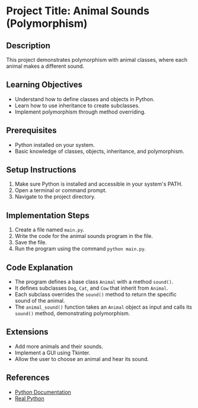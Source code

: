 # Project Title: Animal Sounds (Polymorphism)

## Description
This project demonstrates polymorphism with animal classes, where each animal makes a different sound.

## Learning Objectives
- Understand how to define classes and objects in Python.
- Learn how to use inheritance to create subclasses.
- Implement polymorphism through method overriding.

## Prerequisites
- Python installed on your system.
- Basic knowledge of classes, objects, inheritance, and polymorphism.

## Setup Instructions
1.  Make sure Python is installed and accessible in your system's PATH.
2.  Open a terminal or command prompt.
3.  Navigate to the project directory.

## Implementation Steps
1.  Create a file named `main.py`.
2.  Write the code for the animal sounds program in the file.
3.  Save the file.
4.  Run the program using the command `python main.py`.

## Code Explanation
- The program defines a base class `Animal` with a method `sound()`.
- It defines subclasses `Dog`, `Cat`, and `Cow` that inherit from `Animal`.
- Each subclass overrides the `sound()` method to return the specific sound of the animal.
- The `animal_sound()` function takes an `Animal` object as input and calls its `sound()` method, demonstrating polymorphism.

## Extensions
- Add more animals and their sounds.
- Implement a GUI using Tkinter.
- Allow the user to choose an animal and hear its sound.

## References
- [Python Documentation](https://docs.python.org/3/)
- [Real Python](https://realpython.com/)
